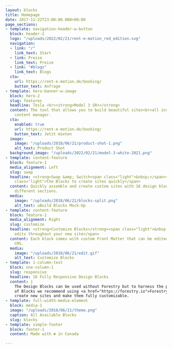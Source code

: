 ```yaml
---
layout: blocks
title: Homepage
date: 2017-11-22T23:00:00.000+00:00
page_sections:
- template: navigation-header-w-button
  block: header-2
  logo: "/uploads/2022/02/21/rent-e-motion_red_edition.svg"
  navigation:
  - link: "/"
    link_text: Start
  - link: Preise
    link_text: Preise
  - link: "#blogs"
    link_text: Blogs
  cta:
    url: https://rent-e-motion.de/booking/
    button_text: Anfrage
- template: hero-banner-w-image
  block: hero-2
  slug: features
  headline: Tesla <br><strong>Model 3 SR+</strong>
  content: The tool that allows you to build beautiful sites<br>all inside Forestry's
    content manager.
  cta:
    enabled: true
    url: https://rent-e-motion.de/booking/
    button_text: Jetzt mieten
  image:
    image: "/uploads/2018/06/21/product-shot-1.png"
    alt_text: Product Shot
  background_image: "/uploads/2022/02/21/model-3-white-2021.png"
- template: content-feature
  block: feature-1
  media_alignment: Left
  slug: swap
  headline: <strong>Swap &amp; Switch<span class="light">&nbsp;</span></strong><span
    class="light">the Blocks to create sites quickly</span>
  content: Quickly assemble and create custom sites with 16 design blocks for seven
    different sections.
  media:
    image: "/uploads/2018/06/21/blocks-split.png"
    alt_text: uBuild Blocks Mock-Up
- template: content-feature
  block: feature-1
  media_alignment: Right
  slug: customize
  headline: <strong>Customize Blocks</strong><span class="light">&nbsp;to make quick
    edits throughout your new site</span>
  content: Each block comes with custom Front Matter that can be edited in Forestry
    CMS.
  media:
    image: "/uploads/2018/06/21/edit.gif"
    alt_text: Customize Blocks
- template: 1-column-text
  block: one-column-1
  slug: responsive
  headline: 16 Fully Responsive Design Blocks
  content: |
    The Design Blocks can be used without Forestry but to harness the power
    of Blocks we recommend using <a href="https://forestry.io">Forestry</a>. Once the site is imported you can immediately
    create new sites and make them fully customizable.
- template: full-width-media-element
  block: media-1
  image: "/uploads/2018/06/21/theme.png"
  caption: All Available Blocks
  slug: blocks
- template: simple-footer
  block: footer-1
  content: Made with ❤︎ in Canada

---
```

